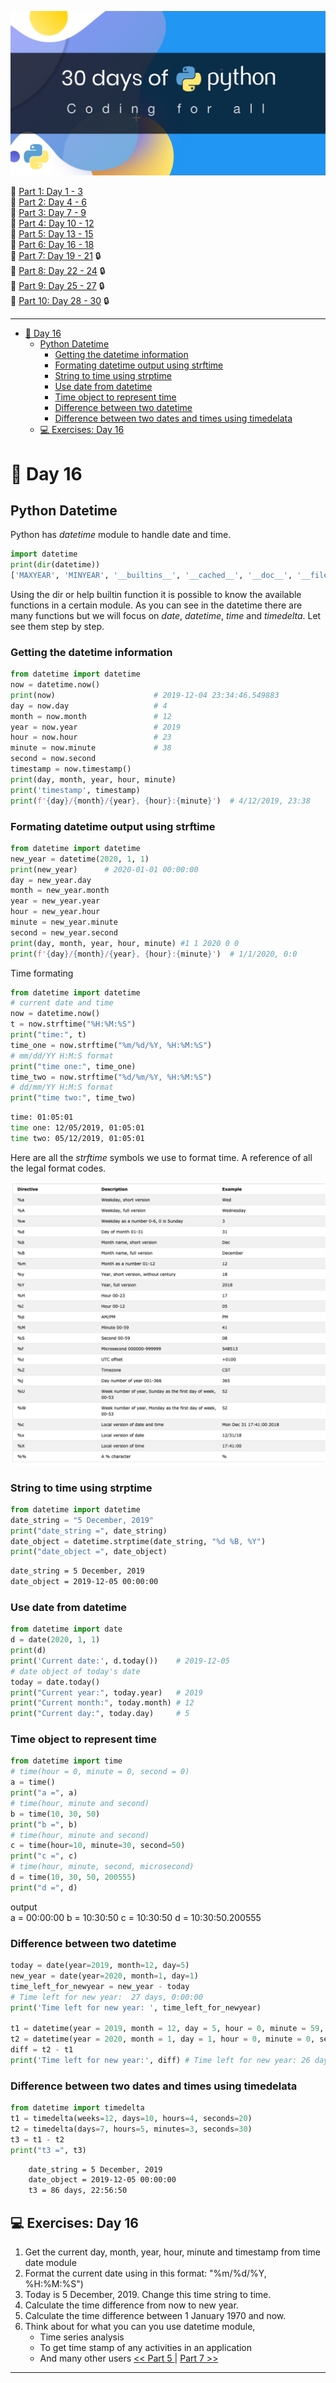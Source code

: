 ![30DaysOfPython](./images/30DaysOfPython_banner3@2x.png)

🧳 [Part 1: Day 1 - 3](https://github.com/Asabeneh/30-Days-Of-Python)  
🧳 [Part 2: Day 4 - 6](https://github.com/Asabeneh/30-Days-Of-Python/blob/master/readme4-6.md)  
🧳 [Part 3: Day 7 - 9](https://github.com/Asabeneh/30-Days-Of-Python/blob/master/readme7-9.md)  
🧳 [Part 4: Day 10 - 12](https://github.com/Asabeneh/30-Days-Of-Python/blob/master/readme10-12.md)  
🧳 [Part 5: Day 13 - 15](https://github.com/Asabeneh/30-Days-Of-Python/blob/master/readme13-15.md)  
🧳 [Part 6: Day 16 - 18](https://github.com/Asabeneh/30-Days-Of-Python/blob/master/readme16-18.md)  
🧳 [Part 7: Day 19 - 21](#) 🔒  
🧳 [Part 8: Day 22 - 24](#) 🔒  
🧳 [Part 9: Day 25 - 27](#) 🔒  
🧳 [Part 10: Day 28 - 30](#) 🔒

---
- [📘 Day 16](#%f0%9f%93%98-day-16)
  - [Python Datetime](#python-datetime)
    - [Getting the datetime information](#getting-the-datetime-information)
    - [Formating datetime output using strftime](#formating-datetime-output-using-strftime)
    - [String to time using strptime](#string-to-time-using-strptime)
    - [Use date from datetime](#use-date-from-datetime)
    - [Time object to represent time](#time-object-to-represent-time)
    - [Difference between two datetime](#difference-between-two-datetime)
    - [Difference between two dates and times using timedelata](#difference-between-two-dates-and-times-using-timedelata)
  - [💻 Exercises: Day 16](#%f0%9f%92%bb-exercises-day-16)

# 📘 Day 16

## Python Datetime

Python has _datetime_ module to handle date and time.

```py
import datetime
print(dir(datetime))
['MAXYEAR', 'MINYEAR', '__builtins__', '__cached__', '__doc__', '__file__', '__loader__', '__name__', '__package__', '__spec__', 'date', 'datetime', 'datetime_CAPI', 'sys', 'time', 'timedelta', 'timezone', 'tzinfo']
```

Using the dir or help builtin function it is possible to know the available functions in a certain module. As you can see in the datetime there are many functions but we will focus on _date_, _datetime_, _time_ and _timedelta_. Let see them step by step.

### Getting the datetime information

```py
from datetime import datetime
now = datetime.now()
print(now)                      # 2019-12-04 23:34:46.549883
day = now.day                   # 4
month = now.month               # 12
year = now.year                 # 2019
hour = now.hour                 # 23
minute = now.minute             # 38
second = now.second
timestamp = now.timestamp()
print(day, month, year, hour, minute)
print('timestamp', timestamp)
print(f'{day}/{month}/{year}, {hour}:{minute}')  # 4/12/2019, 23:38
```
### Formating datetime output using strftime
```py
from datetime import datetime
new_year = datetime(2020, 1, 1)
print(new_year)      # 2020-01-01 00:00:00
day = new_year.day
month = new_year.month
year = new_year.year
hour = new_year.hour
minute = new_year.minute
second = new_year.second
print(day, month, year, hour, minute) #1 1 2020 0 0
print(f'{day}/{month}/{year}, {hour}:{minute}')  # 1/1/2020, 0:0

```
Time formating
```py
from datetime import datetime
# current date and time
now = datetime.now()
t = now.strftime("%H:%M:%S")
print("time:", t)
time_one = now.strftime("%m/%d/%Y, %H:%M:%S")
# mm/dd/YY H:M:S format
print("time one:", time_one)
time_two = now.strftime("%d/%m/%Y, %H:%M:%S")
# dd/mm/YY H:M:S format
print("time two:", time_two)
```
```sh
time: 01:05:01
time one: 12/05/2019, 01:05:01
time two: 05/12/2019, 01:05:01
```
Here are all the *strftime* symbols we use to format time. A reference of all the legal format codes.

![strftime](./images/strftime.png)
### String to time using strptime
```py
from datetime import datetime
date_string = "5 December, 2019"
print("date_string =", date_string)
date_object = datetime.strptime(date_string, "%d %B, %Y")
print("date_object =", date_object)
```
```sh
date_string = 5 December, 2019
date_object = 2019-12-05 00:00:00
```
### Use date from datetime
```py
from datetime import date
d = date(2020, 1, 1)
print(d)
print('Current date:', d.today())    # 2019-12-05
# date object of today's date
today = date.today()
print("Current year:", today.year)   # 2019
print("Current month:", today.month) # 12
print("Current day:", today.day)     # 5
```
### Time object to represent time
```py
from datetime import time
# time(hour = 0, minute = 0, second = 0)
a = time()
print("a =", a)
# time(hour, minute and second)
b = time(10, 30, 50)
print("b =", b)
# time(hour, minute and second)
c = time(hour=10, minute=30, second=50)
print("c =", c)
# time(hour, minute, second, microsecond)
d = time(10, 30, 50, 200555)
print("d =", d)
```
output  
a = 00:00:00
b = 10:30:50
c = 10:30:50
d = 10:30:50.200555

### Difference between two datetime
```py
today = date(year=2019, month=12, day=5)
new_year = date(year=2020, month=1, day=1)
time_left_for_newyear = new_year - today
# Time left for new year:  27 days, 0:00:00
print('Time left for new year: ', time_left_for_newyear)

t1 = datetime(year = 2019, month = 12, day = 5, hour = 0, minute = 59, second = 0)
t2 = datetime(year = 2020, month = 1, day = 1, hour = 0, minute = 0, second = 0)
diff = t2 - t1
print('Time left for new year:', diff) # Time left for new year: 26 days, 23: 01: 00
```

### Difference between two dates and times using timedelata
```py
from datetime import timedelta
t1 = timedelta(weeks=12, days=10, hours=4, seconds=20)
t2 = timedelta(days=7, hours=5, minutes=3, seconds=30)
t3 = t1 - t2
print("t3 =", t3)
```
```sh
    date_string = 5 December, 2019
    date_object = 2019-12-05 00:00:00
    t3 = 86 days, 22:56:50
```
## 💻  Exercises: Day 16
1. Get the current day, month, year, hour, minute and timestamp from time date module
1. Format the current date using in this format: "%m/%d/%Y, %H:%M:%S")
1. Today is 5 December, 2019. Change this time string to time.
1. Calculate the time difference from now to new year.
1. Calculate the time difference between 1 January 1970 and now.
1. Think about for what you can you use datetime module, 
    * Time series analysis 
    * To get time stamp of any activities in an application
    * And many other users
[<< Part 5 ](https://github.com/Asabeneh/30-Days-Of-Python/blob/master/readme13-15.md) | [Part 7 >>](https://github.com/Asabeneh/30-Days-Of-Python/blob/master/readme19-21.md)

---